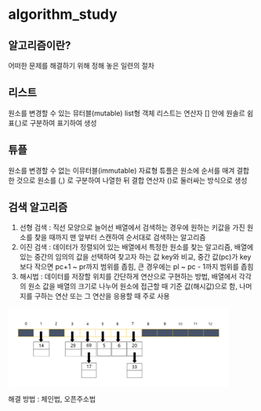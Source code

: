 # algorithm_study

## 알고리즘이란?
어떠한 문제를 해결하기 위해 정해 놓은 일련의 절차

## 리스트
원소를 변경할 수 있는 뮤터블(mutable) list형 객체
리스트는 연산자 [] 안에 원솔르 쉼표(,)로 구분하여 표기하여 생성

## 튜플
원소를 변경할 수 없는 이뮤터블(immutable) 자료형
튜플은 원소에 순서를 매겨 결합한 것으로 원소를 (,) 로 구분하여 나열한 뒤 결합 연산자 ()로 둘러싸는 방식으로 생성

## 검색 알고리즘
1. 선형 검색 : 직선 모양으로 늘어선 배열에서 검색하는 경우에 원하는 키값을 가진 원소를 찾을 때까지 맨 앞부터 스캔하여 순서대로 검색하는 알고리즘
2. 이진 검색 : 데이터가 정렬되어 있는 배열에서 특정한 원소를 찾는 알고리즘, 배열에 있는 중간의 임의의 값을 선택하여 찾고자 하는 값 key와 비교, 중간 값(pc)가 key보다 작으면 pc+1 ~ pr까지 범위를 좁힘, 큰 경우에는 pl ~ pc - 1까지 범위를 좁힘
3. 해시법 : 데이터를 저장할 위치를 간단하게 연산으로 구현하는 방법, 배열에서 각각의 원소 값을 배열의 크기로 나누어 원소에 접근할 때 기준 값(해시값)으로 함, 나머지를 구하는 연산 또는 그 연산을 응용할 때 주로 사용
<div align="center" style="display:flex;">
     <img src="./chain.png" width="450" alt="chain"/>
</div>  

해결 방법 : 체인법, 오픈주소법
